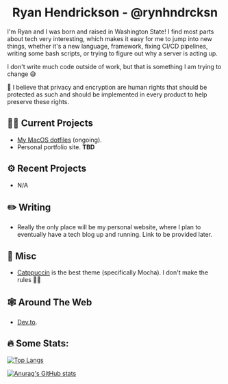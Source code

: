 <div align="center">
  <h1>Ryan Hendrickson - @rynhndrcksn</h1>
</div>

I'm Ryan and I was born and raised in Washington State! I find most parts about tech very interesting, which makes it easy for me to jump into new things, whether it's a new language, framework, fixing CI/CD pipelines, writing some bash scripts, or trying to figure out why a server is acting up. 

I don't write much code outside of work, but that is something I am trying to change 😅

:speech_balloon: I believe that privacy and encryption are human rights that should be protected as such and should be implemented in every product to help preserve these rights.

## 👨‍💻 Current Projects
- [My MacOS dotfiles](https://github.com/rynhndrcksn/dotfiles-macos) (ongoing).
- Personal portfolio site. **TBD**

## ⚙ Recent Projects
- N/A

## ✏️ Writing
- Really the only place will be my personal website, where I plan to eventually have a tech blog up and running. Link to be provided later.

## 🌌 Misc
- [Catppuccin](https://github.com/catppuccin/catppuccin) is the best theme (specifically Mocha). I don't make the rules 🤷‍♂️

## 🕸️ Around The Web
- [Dev.to](https://dev.to/rynhndrcksn).

## :fire: Some Stats:
[![Top Langs](https://github-readme-stats.vercel.app/api/top-langs/?username=rynhndrcksn&layout=compact&theme=github_dark)](https://github.com/anuraghazra/github-readme-stats)

[![Anurag's GitHub stats](https://github-readme-stats.vercel.app/api?username=rynhndrcksn&count_private=true&show_icons=true&theme=github_dark)](https://github.com/anuraghazra/github-readme-stats)
